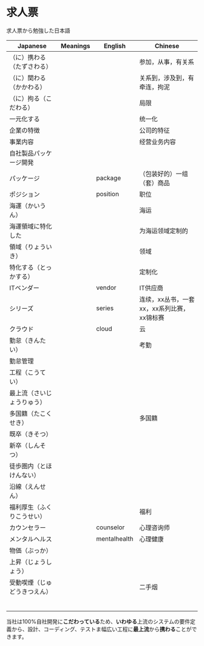 # 求人票

求人票から勉強した日本語

| Japanese | Meanings | English | Chinese |
| --- | --- | --- | --- |
| （に）携わる（たずさわる） |  |  | 参加，从事，有关系 |
| （に）関わる（かかわる） |  |  | 关系到，涉及到，有牵连，拘泥 |
| （に）拘る（こだわる） |  |  | 局限 |
| 一元化する |  |  | 统一化 |
| 企業の特徴 |  |  | 公司的特征 |
| 事業内容 |  |  | 经营业务内容 |
| 自社製品パッケージ開発 |  |  |  |
| パッケージ |  | package | （包装好的）一组（套）商品 |
| ポジション |  | position | 职位 |
| 海運（かいうん） |  |  | 海运 |
| 海運領域に特化した |  |  | 为海运领域定制的 |
| 領域（りょういき） |  |  | 领域 |
| 特化する（とっかする） |  |  | 定制化 |
| ITベンダー |  | vendor | IT供应商 |
| シリーズ |  | series | 连续，xx丛书，一套xx，xx系列比赛，xx锦标赛 |
| クラウド |  | cloud | 云 |
| 勤怠（きんたい） |  |  | 考勤 |
| 勤怠管理 |  |  |  |
| 工程（こうてい） |  |  |  |
| 最上流（さいじょうりゅう） |  |  |  |
| 多国籍（たこくせき） |  |  | 多国籍 |
| 既卒（きそつ） |  |  |  |
| 新卒（しんそつ） |  |  |  |
| 徒歩圏内（とほけんない） |  |  |  |
| 沿線（えんせん） |  |  |  |
| 福利厚生（ふくりこうせい） |  |  | 福利 |
| カウンセラー |  | counselor | 心理咨询师 |
| メンタルヘルス |  | mentalhealth | 心理健康 |
| 物価（ぶっか） |  |  |  |
| 上昇（じょうしょう） |  |  |  |
| 受動喫煙（じゅどうきつえん） |  |  | 二手烟 |
|  |  |  |  |
|  |  |  |  |
|  |  |  |  |
|  |  |  |  |
|  |  |  |  |
|  |  |  |  |


当社は100%自社開発に**こだわっている**ため、**いわゆる**上流のシステムの要件定義から、設計、コーディング、テストま幅広い工程に**最上流**から**携わる**ことができます。